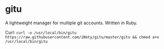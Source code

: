 # gitu
A lightweight manager for multiple git accounts. Written in Ruby.

Curl:
`curl -o /usr/local/bin/gitu https://raw.githubusercontent.com/iNety/gitu/master/gitu && chmod a+x /usr/local/bin/gitu`
